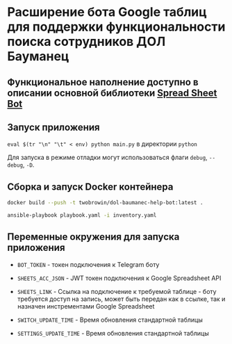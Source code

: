# Расширение бота Google таблиц для поддержки функциональности поиска сотрудников ДОЛ Бауманец

## Функциональное наполнение доступно в описании основной библиотеки [Spread Sheet Bot](https://github.com/twobrowin-study/spreadsheetbot-lib)

## Запуск приложения

`eval $(tr "\n" "\t" < env) python main.py` в директории `python`

Для запуска в режиме отладки могут использоваться флаги `debug`, `--debug`, `-D`.

## Сборка и запуск Docker контейнера

```bash
docker build --push -t twobrowin/dol-baumanec-help-bot:latest .

ansible-playbook playbook.yaml -i inventory.yaml
```

## Переменные окружения для запуска приложения

* `BOT_TOKEN` - токен подключения к Telegram боту

* `SHEETS_ACC_JSON` - JWT токен подключения к Google Spreadsheet API

* `SHEETS_LINK` - Ссылка на подключение к требуемой таблице - боту требуется доступ на запись, может быть передан как в ссылке, так и назначен инстрементами Google Spreadsheet

* `SWITCH_UPDATE_TIME` - Время обновления стандартной таблицы 

* `SETTINGS_UPDATE_TIME` - Время обновления стандартной таблицы 